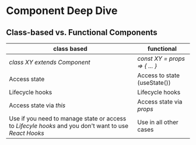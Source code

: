# Component Deep Dive

## Class-based vs. Functional Components

| class based | functional |
|--- | --- |
| *class XY extends Component* | *const XY = props => { ... }* |
| Access state | Access to state (useState())
| Lifecycle hooks | Lifecycle hooks | 
| Access state via _this_ | Access state via _props_ |
| Use if you need to manage state or access to _Lifecyle hooks_ and you don't want to use _React Hooks_ | Use in all other cases